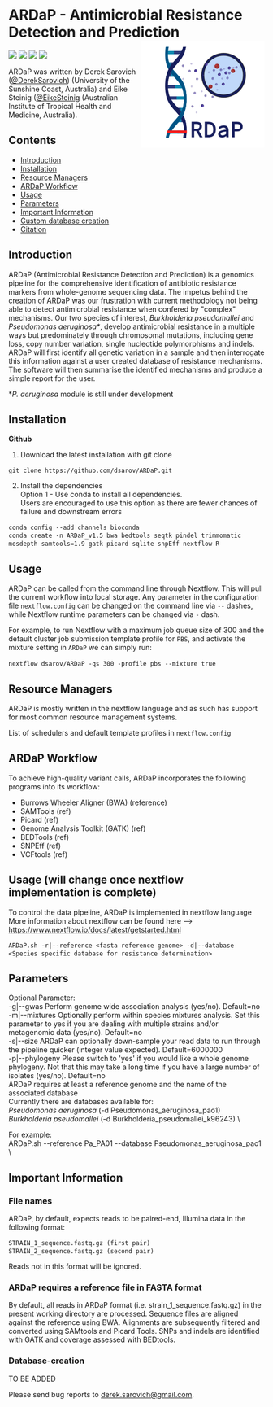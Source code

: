 # ARDaP - Antimicrobial Resistance Detection and Prediction <img src='image.png' align="right" height="210" />


![](https://img.shields.io/badge/version-alpha-red.svg)
![](https://img.shields.io/badge/lifecycle-experimental-orange.svg)
![](https://img.shields.io/badge/docs-latest-green.svg)
![](https://img.shields.io/badge/BioRxiv-prep-green.svg)


ARDaP was written by Derek Sarovich ([@DerekSarovich](https://twitter.com/DerekSarovich)) (University of the Sunshine Coast, Australia) and Eike Steinig ([@EikeSteinig](https://twitter.com/EikeSteinig) (Australian Institute of Tropical Health and Medicine, Australia).
## Contents

- [Introduction](#introduction)
- [Installation](#Installation)
- [Resource Managers](#resource-managers)
- [ARDaP Workflow](#spandx-workflow)
- [Usage](#usage)
- [Parameters](#parameters)
- [Important Information](#important-information)
- [Custom database creation](#Database-creation)
- [Citation](#citation)


## Introduction

ARDaP (Antimicrobial Resistance Detection and Prediction) is a genomics pipeline 
for the comprehensive identification of antibiotic resistance markers from whole-genome
sequencing data. The impetus behind the creation of ARDaP was our frustration 
with current methodology not being able to detect antimicrobial resistance when confered by "complex" mechanisms.
Our two species of interest, <i>Burkholderia pseudomallei</i> and <i>Pseudomonas aeruginosa*</i>, develop antimicrobial resistance
in a multiple ways but predominately through chromosomal mutations, including gene loss, copy number variation, single nucleotide polymorphisms and indels. ARDaP will first identify all genetic variation in a sample and then interrogate this information against a user created database of resistance mechanisms. The software will then summarise the identified mechanisms and produce a simple report for the user.

*<i>P. aeruginosa</i> module is still under development

## Installation

**Github**

1) Download the latest installation with git clone

```
git clone https://github.com/dsarov/ARDaP.git
```

2) Install the dependencies \
Option 1 - Use conda to install all dependencies. \
Users are encouraged to use this option as there are fewer chances of failure and downstream errors

```
conda config --add channels bioconda
conda create -n ARDaP_v1.5 bwa bedtools seqtk pindel trimmomatic mosdepth samtools=1.9 gatk picard sqlite snpEff nextflow R 
```

## Usage

ARDaP can be called from the command line through Nextflow. This will pull the current workflow into local storage. Any parameter in the configuration file `nextflow.config` can be changed on the command line via `--` dashes, while Nextflow runtime parameters can be changed via `-` dash. 

For example, to run Nextflow with a maximum job queue size of 300 and the default cluster job submission template profile for `PBS`, and activate the mixture setting in `ARDaP` we can simply run:

`nextflow dsarov/ARDaP -qs 300 -profile pbs --mixture true`


## Resource Managers

ARDaP is mostly written in the nextflow language and as such has support for most common resource management systems.

List of schedulers and default template profiles in `nextflow.config`

## ARDaP Workflow

To achieve high-quality variant calls, ARDaP incorporates the following programs into its workflow:

- Burrows Wheeler Aligner (BWA) (reference)
- SAMTools (ref)
- Picard (ref)
- Genome Analysis Toolkit (GATK) (ref)
- BEDTools (ref)
- SNPEff (ref)
- VCFtools (ref)

## Usage (will change once nextflow implementation is complete)
To control the data pipeline, ARDaP is implemented in nextflow language
More information about nextflow can be found here --> https://www.nextflow.io/docs/latest/getstarted.html
```
ARDaP.sh -r|--reference <fasta reference genome> -d|--database <Species specific database for resistance determination>
```
## Parameters
   
Optional Parameter: \
  -g|--gwas       Perform genome wide association analysis (yes/no). Default=no \
  -m|--mixtures   Optionally perform within species mixtures analysis. Set this parameter to yes if you are dealing with multiple strains and/or metagenomic data (yes/no). Default=no \
  -s|--size       ARDaP can optionally down-sample your read data to run through the pipeline quicker (integer value expected). Default=6000000 \
  -p|--phylogeny  Please switch to 'yes' if you would like a whole genome phylogeny. Not that this may take a long time if you have a large number of isolates (yes/no). Default=no \
  ARDaP requires at least a reference genome and the name of the associated database \
  Currently there are databases available for: \
  <i>Pseudomonas aeruginosa</i> (-d Pseudomonas_aeruginosa_pao1) \
  <i>Burkholderia pseudomallei</i> (-d Burkholderia_pseudomallei_k96243) \
  
  For example: \
  ARDaP.sh --reference Pa_PA01 --database Pseudomonas_aeruginosa_pao1 \

## Important Information

### File names
ARDaP, by default, expects reads to be paired-end, Illumina data in the following format: 

```
STRAIN_1_sequence.fastq.gz (first pair) 
STRAIN_2_sequence.fastq.gz (second pair)
```
Reads not in this format will be ignored. 

### ARDaP requires a reference file in FASTA format

By default, all reads in ARDaP format (i.e. strain_1_sequence.fastq.gz) in the present working directory are processed. Sequence files are aligned against the reference using BWA. Alignments are subsequently filtered and converted using SAMtools and Picard Tools. SNPs and indels are identified with GATK and coverage assessed with BEDtools. 

### Database-creation

TO BE ADDED

Please send bug reports to derek.sarovich@gmail.com.
